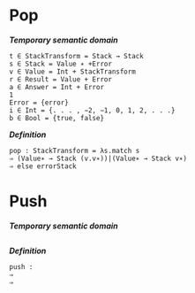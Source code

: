 # Pop

***Temporary semantic domain***
```
t ∈ StackTransform = Stack → Stack
s ∈ Stack = Value ∗ +Error
v ∈ Value = Int + StackTransform
r ∈ Result = Value + Error
a ∈ Answer = Int + Error
1
Error = {error}
i ∈ Int = {. . . , −2, −1, 0, 1, 2, . . .}
b ∈ Bool = {true, false}
```
***Definition***
```
pop : StackTransform = λs.match s
⇒ (Value∗ → Stack (v.v∗))|(Value∗ → Stack v∗)
⇒ else errorStack
```

# Push
***Temporary semantic domain***
```

```
***Definition***
```
push : 
⇒ 
⇒ 
```